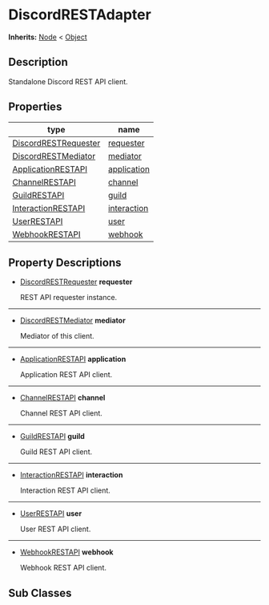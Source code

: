   
# DiscordRESTAdapter
  
**Inherits:** [Node](https://docs.godotengine.org/en/3.5/classes/class_node.html) < [Object](https://docs.godotengine.org/en/3.5/classes/class_object.html)  
  
  
## Description
  
Standalone Discord REST API client.  
  
## Properties
  
| type                                                    | name                                 |
|---------------------------------------------------------|--------------------------------------|
| [DiscordRESTRequester](./class_discordrestrequester.md) | [requester](#property-requester)     |
| [DiscordRESTMediator](./class_discordrestmediator.md)   | [mediator](#property-mediator)       |
| [ApplicationRESTAPI](./class_applicationrestapi.md)     | [application](#property-application) |
| [ChannelRESTAPI](./class_channelrestapi.md)             | [channel](#property-channel)         |
| [GuildRESTAPI](./class_guildrestapi.md)                 | [guild](#property-guild)             |
| [InteractionRESTAPI](./class_interactionrestapi.md)     | [interaction](#property-interaction) |
| [UserRESTAPI](./class_userrestapi.md)                   | [user](#property-user)               |
| [WebhookRESTAPI](./class_webhookrestapi.md)             | [webhook](#property-webhook)         |  
  
## Property Descriptions
  
- <a name="property-requester"></a>[DiscordRESTRequester](./class_discordrestrequester.md) **requester**  
  
	REST API requester instance.  
________________

- <a name="property-mediator"></a>[DiscordRESTMediator](./class_discordrestmediator.md) **mediator**  
  
	Mediator of this client.  
________________

- <a name="property-application"></a>[ApplicationRESTAPI](./class_applicationrestapi.md) **application**  
  
	Application REST API client.  
________________

- <a name="property-channel"></a>[ChannelRESTAPI](./class_channelrestapi.md) **channel**  
  
	Channel REST API client.  
________________

- <a name="property-guild"></a>[GuildRESTAPI](./class_guildrestapi.md) **guild**  
  
	Guild REST API client.  
________________

- <a name="property-interaction"></a>[InteractionRESTAPI](./class_interactionrestapi.md) **interaction**  
  
	Interaction REST API client.  
________________

- <a name="property-user"></a>[UserRESTAPI](./class_userrestapi.md) **user**  
  
	User REST API client.  
________________

- <a name="property-webhook"></a>[WebhookRESTAPI](./class_webhookrestapi.md) **webhook**  
  
	Webhook REST API client.
  
  
## Sub Classes
  
